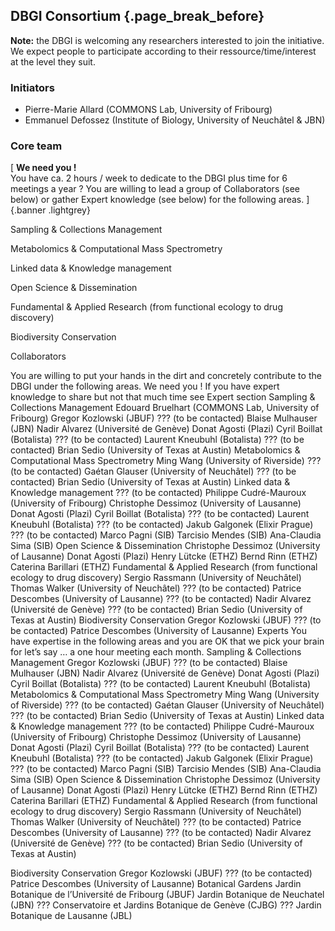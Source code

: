 ## DBGI Consortium {.page_break_before}

**Note:** the DBGI is welcoming any researchers interested to join the initiative. We expect people to participate according to their ressource/time/interest at the level they suit.

### Initiators
- Pierre-Marie Allard (COMMONS Lab, University of Fribourg)
- Emmanuel Defossez (Institute of Biology, University of Neuchâtel & JBN)

### Core team 

[
<i class="fas fa-info-circle fa-lg"></i> **We need you !**<br>
You have ca. 2 hours / week to dedicate to the DBGI plus time for 6 meetings a year ? You are willing to lead a group of Collaborators (see below) or gather Expert knowledge (see below) for the following areas.
]{.banner .lightgrey}


<i class="fas fa-vials"></i> Sampling & Collections Management

<i class="fas fa-microscope"></i>  Metabolomics & Computational Mass Spectrometry

<i class="fas fa-telescope"></i> Linked data & Knowledge management

<i class="fa-solid fa-lock-open"></i> Open Science & Dissemination

<i class="fa-solid fa-capsules"></i> Fundamental & Applied Research (from functional ecology to drug discovery)

<i class="fa-solid fa-earth-europe"></i> Biodiversity Conservation


Collaborators 

You are willing to put your hands in the dirt and concretely contribute to the DBGI under the following areas. We need you ! If you have expert knowledge to share but not that much time see Expert section 
Sampling & Collections Management
Edouard Bruelhart (COMMONS Lab, University of Fribourg)
Gregor Kozlowski (JBUF)
??? (to be contacted) Blaise Mulhauser (JBN)
Nadir Alvarez (Université de Genève)
Donat Agosti (Plazi)
Cyril Boillat (Botalista)
??? (to be contacted) Laurent Kneubuhl (Botalista)
??? (to be contacted) Brian Sedio (University of Texas at Austin)
Metabolomics & Computational Mass Spectrometry
Ming Wang (University of Riverside)
??? (to be contacted) Gaétan Glauser (University of Neuchâtel)
??? (to be contacted) Brian Sedio (University of Texas at Austin)
Linked data & Knowledge management 
??? (to be contacted) Philippe Cudré-Mauroux (University of Fribourg)
Christophe Dessimoz (University of Lausanne)
Donat Agosti (Plazi)
Cyril Boillat (Botalista)
??? (to be contacted) Laurent Kneubuhl (Botalista)
??? (to be contacted) Jakub Galgonek (Elixir Prague)
??? (to be contacted) Marco Pagni (SIB)
Tarcisio Mendes (SIB)
Ana-Claudia Sima (SIB)
Open Science & Dissemination
Christophe Dessimoz (University of Lausanne)
Donat Agosti (Plazi)
Henry Lütcke (ETHZ)
Bernd Rinn (ETHZ)
Caterina Barillari (ETHZ)
Fundamental & Applied Research (from functional ecology to drug discovery)
Sergio Rassmann (University of Neuchâtel)
Thomas Walker (University of Neuchâtel)
??? (to be contacted) Patrice Descombes (University of Lausanne)
??? (to be contacted) Nadir Alvarez (Université de Genève)
??? (to be contacted) Brian Sedio (University of Texas at Austin)
Biodiversity Conservation
Gregor Kozlowski (JBUF)
??? (to be contacted) Patrice Descombes (University of Lausanne)
Experts
You have expertise in the following areas and you are OK that we pick your brain for let’s say … a one hour meeting each month.
Sampling & Collections Management
Gregor Kozlowski (JBUF)
??? (to be contacted) Blaise Mulhauser (JBN)
Nadir Alvarez (Université de Genève)
Donat Agosti (Plazi)
Cyril Boillat (Botalista)
??? (to be contacted) Laurent Kneubuhl (Botalista)
Metabolomics & Computational Mass Spectrometry
Ming Wang (University of Riverside)
??? (to be contacted) Gaétan Glauser (University of Neuchâtel)
??? (to be contacted) Brian Sedio (University of Texas at Austin)
Linked data & Knowledge management 
??? (to be contacted) Philippe Cudré-Mauroux (University of Fribourg)
Christophe Dessimoz (University of Lausanne)
Donat Agosti (Plazi)
Cyril Boillat (Botalista)
??? (to be contacted) Laurent Kneubuhl (Botalista)
??? (to be contacted) Jakub Galgonek (Elixir Prague)
??? (to be contacted) Marco Pagni (SIB)
Tarcisio Mendes (SIB)
Ana-Claudia Sima (SIB)
Open Science & Dissemination
Christophe Dessimoz (University of Lausanne)
Donat Agosti (Plazi)
Henry Lütcke (ETHZ)
Bernd Rinn (ETHZ)
Caterina Barillari (ETHZ)
Fundamental & Applied Research (from functional ecology to drug discovery)
Sergio Rassmann (University of Neuchâtel)
Thomas Walker (University of Neuchâtel)
??? (to be contacted) Patrice Descombes (University of Lausanne)
??? (to be contacted) Nadir Alvarez (Université de Genève)
??? (to be contacted) Brian Sedio (University of Texas at Austin)

Biodiversity Conservation
Gregor Kozlowski (JBUF)
??? (to be contacted) Patrice Descombes (University of Lausanne)
Botanical Gardens
Jardin Botanique de l’Université de Fribourg (JBUF)
Jardin Botanique de Neuchatel (JBN)
??? Conservatoire et Jardins Botanique de Genève (CJBG)
??? Jardin Botanique de Lausanne (JBL)
